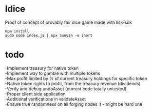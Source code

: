 # ldice
Proof of concept of provably fair dice game made with lisk-sdk

```
npm install
sudo node index.js | npx bunyan -o short
```

# todo
-Implement treasury for native token<br>
-Implement way to gamble with multiple tokens<br>
-Max profit limited by % of current treasury holdings for specific token<br>
-Native token rights to profit, from the treasury revenue (dividends)<br>
-Verify and debug undoAsset (current code totally untested)<br>
-Proper client side application<br>
-Additional verifications in validateAsset<br>
-Ensure true randomness on all forging nodes :) - might be hard one<br>
